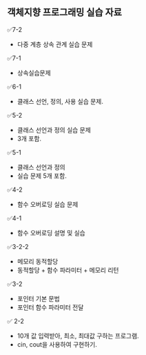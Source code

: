 ## 객체지향 프로그래밍 실습 자료

✅7-2
- 다중 계층 상속 관계 실습 문제

✅7-1
- 상속실습문제

✅6-1
- 클래스 선언, 정의, 사용 실습 문제.

✅5-2
- 클래스 선언과 정의 실습 문제
- 3개 포함.

✅5-1
- 클래스 선언과 정의
- 실습 문제 5개 포함.

✅4-2
- 함수 오버로딩 실습 문제

✅4-1
- 함수 오버로딩 설명 및 실습

✅3-2-2
- 메모리 동적할당
- 동적할당 + 함수 파라미터 + 메모리 리턴

✅3-2
- 포인터 기본 문법
- 포인터 함수 파라미터 전달

✅ 2-2
- 10개 값 입력받아, 최소, 최대값 구하는 프로그램.
- cin, cout을 사용하여 구현하기.
